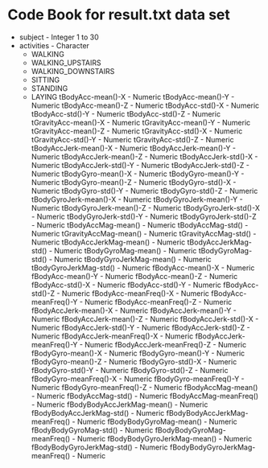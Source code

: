# Code Book for result.txt data set


* subject - Integer 1 to 30
* activities - Character
  * WALKING
  * WALKING_UPSTAIRS
  * WALKING_DOWNSTAIRS
  * SITTING
  * STANDING
  * LAYING
tBodyAcc-mean()-X	- Numeric
tBodyAcc-mean()-Y	- Numeric
tBodyAcc-mean()-Z	- Numeric
tBodyAcc-std()-X	- Numeric
tBodyAcc-std()-Y	- Numeric
tBodyAcc-std()-Z	- Numeric
tGravityAcc-mean()-X	- Numeric
tGravityAcc-mean()-Y	- Numeric
tGravityAcc-mean()-Z	- Numeric
tGravityAcc-std()-X	- Numeric
tGravityAcc-std()-Y	- Numeric
tGravityAcc-std()-Z	- Numeric
tBodyAccJerk-mean()-X	- Numeric
tBodyAccJerk-mean()-Y	- Numeric
tBodyAccJerk-mean()-Z	- Numeric
tBodyAccJerk-std()-X	- Numeric
tBodyAccJerk-std()-Y	- Numeric
tBodyAccJerk-std()-Z	- Numeric
tBodyGyro-mean()-X	- Numeric
tBodyGyro-mean()-Y	- Numeric
tBodyGyro-mean()-Z	- Numeric
tBodyGyro-std()-X	- Numeric
tBodyGyro-std()-Y	- Numeric
tBodyGyro-std()-Z	- Numeric
tBodyGyroJerk-mean()-X	- Numeric
tBodyGyroJerk-mean()-Y	- Numeric
tBodyGyroJerk-mean()-Z	- Numeric
tBodyGyroJerk-std()-X	- Numeric
tBodyGyroJerk-std()-Y	- Numeric
tBodyGyroJerk-std()-Z	- Numeric
tBodyAccMag-mean()	- Numeric
tBodyAccMag-std()	- Numeric
tGravityAccMag-mean()	- Numeric
tGravityAccMag-std()	- Numeric
tBodyAccJerkMag-mean()	- Numeric
tBodyAccJerkMag-std()	- Numeric
tBodyGyroMag-mean()	- Numeric
tBodyGyroMag-std()	- Numeric
tBodyGyroJerkMag-mean()	- Numeric
tBodyGyroJerkMag-std()	- Numeric
fBodyAcc-mean()-X	- Numeric
fBodyAcc-mean()-Y	- Numeric
fBodyAcc-mean()-Z	- Numeric
fBodyAcc-std()-X	- Numeric
fBodyAcc-std()-Y	- Numeric
fBodyAcc-std()-Z	- Numeric
fBodyAcc-meanFreq()-X	- Numeric
fBodyAcc-meanFreq()-Y	- Numeric
fBodyAcc-meanFreq()-Z	- Numeric
fBodyAccJerk-mean()-X	- Numeric
fBodyAccJerk-mean()-Y	- Numeric
fBodyAccJerk-mean()-Z	- Numeric
fBodyAccJerk-std()-X	- Numeric
fBodyAccJerk-std()-Y	- Numeric
fBodyAccJerk-std()-Z	- Numeric
fBodyAccJerk-meanFreq()-X	- Numeric
fBodyAccJerk-meanFreq()-Y	- Numeric
fBodyAccJerk-meanFreq()-Z	- Numeric
fBodyGyro-mean()-X	- Numeric
fBodyGyro-mean()-Y	- Numeric
fBodyGyro-mean()-Z	- Numeric
fBodyGyro-std()-X	- Numeric
fBodyGyro-std()-Y	- Numeric
fBodyGyro-std()-Z	- Numeric
fBodyGyro-meanFreq()-X	- Numeric
fBodyGyro-meanFreq()-Y	- Numeric
fBodyGyro-meanFreq()-Z	- Numeric
fBodyAccMag-mean()	- Numeric
fBodyAccMag-std()	- Numeric
fBodyAccMag-meanFreq()	- Numeric
fBodyBodyAccJerkMag-mean()	- Numeric
fBodyBodyAccJerkMag-std()	- Numeric
fBodyBodyAccJerkMag-meanFreq()	- Numeric
fBodyBodyGyroMag-mean()	- Numeric
fBodyBodyGyroMag-std()	- Numeric
fBodyBodyGyroMag-meanFreq()	- Numeric
fBodyBodyGyroJerkMag-mean()	- Numeric
fBodyBodyGyroJerkMag-std()	- Numeric
fBodyBodyGyroJerkMag-meanFreq()	- Numeric

